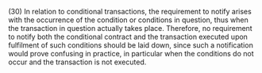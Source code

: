 (30) In relation to conditional transactions, the requirement to notify arises with the occurrence of the condition or conditions in question, thus when the transaction in question actually takes place. Therefore, no requirement to notify both the conditional contract and the transaction executed upon fulfilment of such conditions should be laid down, since such a notification would prove confusing in practice, in particular when the conditions do not occur and the transaction is not executed.